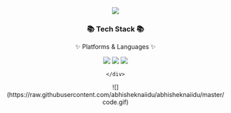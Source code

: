 <div align=center>
 <img src="https://capsule-render.vercel.app/api?type=waving&color=auto&height=200&section=header&text=Github!&fontSize=90" />
	</div>
	<div align="center">
	<h3>📚 Tech Stack 📚</h3>
	<p>✨ Platforms & Languages ✨</p>
	</div>
<div align="center">
	<img src="https://img.shields.io/badge/HTML5-E34F26?style=flat&logo=HTML5&logoColor=white" />
	<img src="https://img.shields.io/badge/CSS3-1572B6?style=flat&logo=CSS3&logoColor=white" />
	<img src="https://img.shields.io/badge/JavaScript-F7DF1E?style=flat&logo=JavaScript&logoColor=white" />

	</div>
<div align="center">
![](https://raw.githubusercontent.com/abhisheknaiidu/abhisheknaiidu/master/code.gif)
	</div>
